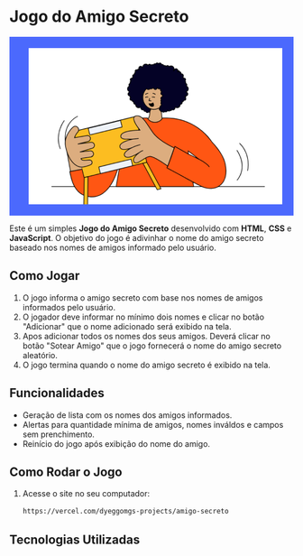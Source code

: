# Jogo do Amigo Secreto

<div><p align="right" style="background-color:#4B69FD; display: block; margin-left: auto; margin-right: auto; padding: 20px;">
  
  <img src="assets/amigo-secreto.png" alt="Imagem do Jogo do Amigo Secreto" style="vertical-align: middle;">
</p></div>

Este é um simples **Jogo do Amigo Secreto** desenvolvido com **HTML**, **CSS** e **JavaScript**. O objetivo do jogo é adivinhar o nome do amigo secreto baseado nos nomes de amigos informado pelo usuário.

## Como Jogar

1. O jogo informa o amigo secreto com base nos nomes de amigos informados pelo usuário.
2. O jogador deve informar no mínimo dois nomes e clicar no botão "Adicionar" que o nome adicionado será exibido na tela.
3. Apos adicionar todos os nomes dos seus amigos. Deverá clicar no botão "Sotear Amigo" que o  jogo fornecerá o nome do amigo secreto aleatório.
4. O jogo termina quando o nome do amigo secreto é exibido na tela.

## Funcionalidades

- Geração de lista com os nomes dos amigos informados.
- Alertas para quantidade mínima de amigos, nomes inváldos e campos sem prenchimento.
- Reinício do jogo após exibição do nome do amigo.

## Como Rodar o Jogo

1. Acesse o site no seu computador:

   ```bash
   https://vercel.com/dyeggomgs-projects/amigo-secreto

## Tecnologias Utilizadas

